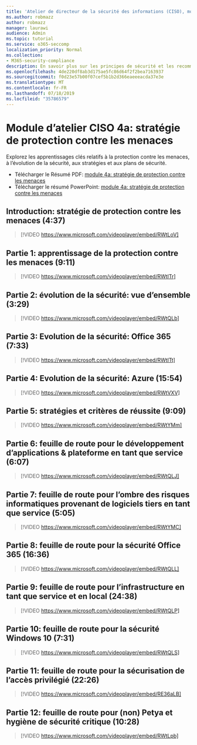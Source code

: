```yaml
---
title: 'Atelier de directeur de la sécurité des informations (CISO), module 4a: stratégie de protection contre les menaces'
ms.author: robmazz
author: robmazz
manager: laurawi
audience: Admin
ms.topic: tutorial
ms.service: o365-seccomp
localization_priority: Normal
ms.collection:
- M365-security-compliance
description: En savoir plus sur les principes de sécurité et les recommandations pour la modernisation de la sécurité dans votre organisation.
ms.openlocfilehash: 4de220df8ab3d175ae5fc86d64f2f2bea7163937
ms.sourcegitcommit: f0d23e57b00f07cef5b1b2d366eaeeeacda37e3e
ms.translationtype: MT
ms.contentlocale: fr-FR
ms.lasthandoff: 07/18/2019
ms.locfileid: "35786579"
---
```

# <a name="ciso-workshop-module-4a-threat-protection-strategy"></a>Module d’atelier CISO 4a: stratégie de protection contre les menaces

Explorez les apprentissages clés relatifs à la protection contre les menaces, à l’évolution de la sécurité, aux stratégies et aux plans de sécurité.

- Télécharger le Résumé PDF: [module 4a: stratégie de protection contre les menaces](media/ciso-workshop-4a-threat-protection.pdf)
- Télécharger le résumé PowerPoint: [module 4a: stratégie de protection contre les menaces](https://docs.microsoft.com/office365/securitycompliance/media/ciso-workshop-4a-threat-protection.pptx)

## <a name="introduction-threat-protection-strategy-437"></a>Introduction: stratégie de protection contre les menaces (4:37)

> [!VIDEO https://www.microsoft.com/videoplayer/embed/RWtLoV]

## <a name="part-1-learnings-about-threat-protection-911"></a>Partie 1: apprentissage de la protection contre les menaces (9:11)

> [!VIDEO https://www.microsoft.com/videoplayer/embed/RWtITr]

## <a name="part-2-security-evolution-overview-329"></a>Partie 2: évolution de la sécurité: vue d’ensemble (3:29)

> [!VIDEO https://www.microsoft.com/videoplayer/embed/RWtQLb]

## <a name="part-3-security-evolution-office-365-733"></a>Partie 3: Evolution de la sécurité: Office 365 (7:33)

> [!VIDEO https://www.microsoft.com/videoplayer/embed/RWtITt]

## <a name="part-4-security-evolution-azure-1554"></a>Partie 4: Evolution de la sécurité: Azure (15:54)

> [!VIDEO https://www.microsoft.com/videoplayer/embed/RWtVXV]

## <a name="part-5-strategies-and-success-criteria-909"></a>Partie 5: stratégies et critères de réussite (9:09)

> [!VIDEO https://www.microsoft.com/videoplayer/embed/RWtYMm]

## <a name="part-6-roadmap-for-application-development--platform-as-a-service-607"></a>Partie 6: feuille de route pour le développement d’applications & plateforme en tant que service (6:07)

> [!VIDEO https://www.microsoft.com/videoplayer/embed/RWtQLJ]

## <a name="part-7-roadmap-for-shadow-it-risk-from-third-party-software-as-a-service-505"></a>Partie 7: feuille de route pour l’ombre des risques informatiques provenant de logiciels tiers en tant que service (5:05)

> [!VIDEO https://www.microsoft.com/videoplayer/embed/RWtYMC]

## <a name="part-8-roadmap-for-office-365-security-1636"></a>Partie 8: feuille de route pour la sécurité Office 365 (16:36)

> [!VIDEO https://www.microsoft.com/videoplayer/embed/RWtQLL]

## <a name="part-9-roadmap-for-infrastructure-as-a-service-and-on-premises-2438"></a>Partie 9: feuille de route pour l’infrastructure en tant que service et en local (24:38)

> [!VIDEO https://www.microsoft.com/videoplayer/embed/RWtQLP]

## <a name="part-10-roadmap-for-windows-10-security-731"></a>Partie 10: feuille de route pour la sécurité Windows 10 (7:31)

> [!VIDEO https://www.microsoft.com/videoplayer/embed/RWtQLS]

## <a name="part-11-roadmap-for-securing-privileged-access-2226"></a>Partie 11: feuille de route pour la sécurisation de l’accès privilégié (22:26)

> [!VIDEO https://www.microsoft.com/videoplayer/embed/RE36aLB]

## <a name="part-12-roadmap-for-not-petya-and-critical-security-hygiene-1028"></a>Partie 12: feuille de route pour (non) Petya et hygiène de sécurité critique (10:28)

> [!VIDEO https://www.microsoft.com/videoplayer/embed/RWtLpb]